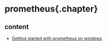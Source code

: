 
# prometheus{.chapter}

## content

- [Getting started with prometheus on windows](getting_started_on_windows.md)
